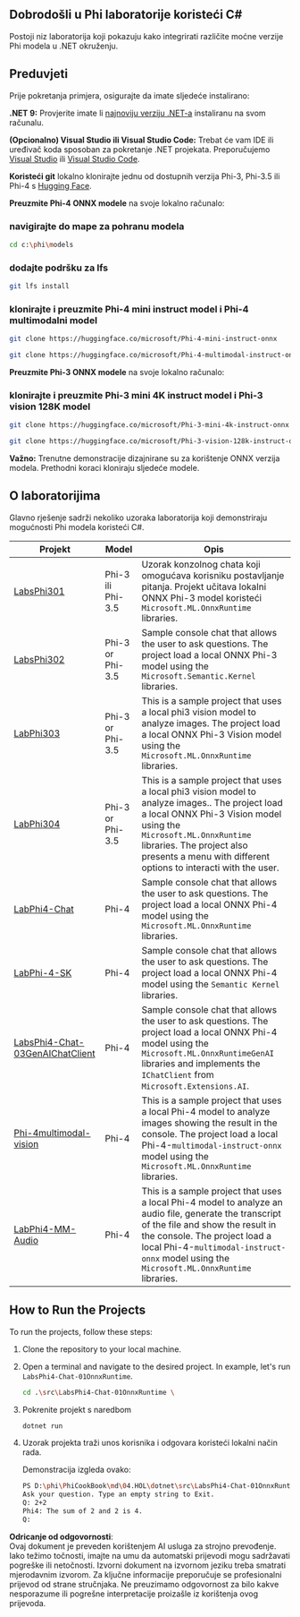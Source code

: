## Dobrodošli u Phi laboratorije koristeći C#

Postoji niz laboratorija koji pokazuju kako integrirati različite moćne verzije Phi modela u .NET okruženju.

## Preduvjeti

Prije pokretanja primjera, osigurajte da imate sljedeće instalirano:

**.NET 9:** Provjerite imate li [najnoviju verziju .NET-a](https://dotnet.microsoft.com/download/dotnet?WT.mc_id=aiml-137032-kinfeylo) instaliranu na svom računalu.

**(Opcionalno) Visual Studio ili Visual Studio Code:** Trebat će vam IDE ili uređivač koda sposoban za pokretanje .NET projekata. Preporučujemo [Visual Studio](https://visualstudio.microsoft.com?WT.mc_id=aiml-137032-kinfeylo) ili [Visual Studio Code](https://code.visualstudio.com?WT.mc_id=aiml-137032-kinfeylo).

**Koristeći git** lokalno klonirajte jednu od dostupnih verzija Phi-3, Phi-3.5 ili Phi-4 s [Hugging Face](https://huggingface.co/collections/lokinfey/phi-4-family-679c6f234061a1ab60f5547c).

**Preuzmite Phi-4 ONNX modele** na svoje lokalno računalo:

### navigirajte do mape za pohranu modela

```bash
cd c:\phi\models
```

### dodajte podršku za lfs

```bash
git lfs install 
```

### klonirajte i preuzmite Phi-4 mini instruct model i Phi-4 multimodalni model

```bash
git clone https://huggingface.co/microsoft/Phi-4-mini-instruct-onnx

git clone https://huggingface.co/microsoft/Phi-4-multimodal-instruct-onnx
```

**Preuzmite Phi-3 ONNX modele** na svoje lokalno računalo:

### klonirajte i preuzmite Phi-3 mini 4K instruct model i Phi-3 vision 128K model

```bash
git clone https://huggingface.co/microsoft/Phi-3-mini-4k-instruct-onnx

git clone https://huggingface.co/microsoft/Phi-3-vision-128k-instruct-onnx-cpu
```

**Važno:** Trenutne demonstracije dizajnirane su za korištenje ONNX verzija modela. Prethodni koraci kloniraju sljedeće modele.

## O laboratorijima

Glavno rješenje sadrži nekoliko uzoraka laboratorija koji demonstriraju mogućnosti Phi modela koristeći C#.

| Projekt | Model | Opis |
| ------------ | -----------| ----------- |
| [LabsPhi301](../../../../../md/04.HOL/dotnet/src/LabsPhi301) | Phi-3 ili Phi-3.5 | Uzorak konzolnog chata koji omogućava korisniku postavljanje pitanja. Projekt učitava lokalni ONNX Phi-3 model koristeći `Microsoft.ML.OnnxRuntime` libraries. |
| [LabsPhi302](../../../../../md/04.HOL/dotnet/src/LabsPhi302) | Phi-3 or Phi-3.5 | Sample console chat that allows the user to ask questions. The project load a local ONNX Phi-3 model using the `Microsoft.Semantic.Kernel` libraries. |
| [LabPhi303](../../../../../md/04.HOL/dotnet/src/LabsPhi303) | Phi-3 or Phi-3.5 | This is a sample project that uses a local phi3 vision model to analyze images. The project load a local ONNX Phi-3 Vision model using the `Microsoft.ML.OnnxRuntime` libraries. |
| [LabPhi304](../../../../../md/04.HOL/dotnet/src/LabsPhi304) | Phi-3 or Phi-3.5 | This is a sample project that uses a local phi3 vision model to analyze images.. The project load a local ONNX Phi-3 Vision model using the `Microsoft.ML.OnnxRuntime` libraries. The project also presents a menu with different options to interacti with the user. | 
| [LabPhi4-Chat](../../../../../md/04.HOL/dotnet/src/LabsPhi4-Chat-01OnnxRuntime) | Phi-4 | Sample console chat that allows the user to ask questions. The project load a local ONNX Phi-4 model using the `Microsoft.ML.OnnxRuntime` libraries. |
| [LabPhi-4-SK](../../../../../md/04.HOL/dotnet/src/LabsPhi4-Chat-02SK) | Phi-4 | Sample console chat that allows the user to ask questions. The project load a local ONNX Phi-4 model using the `Semantic Kernel` libraries. |
| [LabsPhi4-Chat-03GenAIChatClient](../../../../../md/04.HOL/dotnet/src/LabsPhi4-Chat-03GenAIChatClient) | Phi-4 | Sample console chat that allows the user to ask questions. The project load a local ONNX Phi-4 model using the `Microsoft.ML.OnnxRuntimeGenAI` libraries and implements the `IChatClient` from `Microsoft.Extensions.AI`. |
| [Phi-4multimodal-vision](../../../../../md/04.HOL/dotnet/src/LabsPhi4-MultiModal-01Images) | Phi-4 | This is a sample project that uses a local Phi-4 model to analyze images showing the result in the console. The project load a local Phi-4-`multimodal-instruct-onnx` model using the `Microsoft.ML.OnnxRuntime` libraries. |
| [LabPhi4-MM-Audio](../../../../../md/04.HOL/dotnet/src/LabsPhi4-MultiModal-02Audio) | Phi-4 |This is a sample project that uses a local Phi-4 model to analyze an audio file, generate the transcript of the file and show the result in the console. The project load a local Phi-4-`multimodal-instruct-onnx` model using the `Microsoft.ML.OnnxRuntime` libraries. |

## How to Run the Projects

To run the projects, follow these steps:

1. Clone the repository to your local machine.

1. Open a terminal and navigate to the desired project. In example, let's run `LabsPhi4-Chat-01OnnxRuntime`.

    ```bash
    cd .\src\LabsPhi4-Chat-01OnnxRuntime \
    ```

1. Pokrenite projekt s naredbom

    ```bash
    dotnet run
    ```

1. Uzorak projekta traži unos korisnika i odgovara koristeći lokalni način rada.

   Demonstracija izgleda ovako:

   ```bash
   PS D:\phi\PhiCookBook\md\04.HOL\dotnet\src\LabsPhi4-Chat-01OnnxRuntime> dotnet run
   Ask your question. Type an empty string to Exit.
   Q: 2+2
   Phi4: The sum of 2 and 2 is 4.
   Q:
   ```

**Odricanje od odgovornosti**:  
Ovaj dokument je preveden korištenjem AI usluga za strojno prevođenje. Iako težimo točnosti, imajte na umu da automatski prijevodi mogu sadržavati pogreške ili netočnosti. Izvorni dokument na izvornom jeziku treba smatrati mjerodavnim izvorom. Za ključne informacije preporučuje se profesionalni prijevod od strane stručnjaka. Ne preuzimamo odgovornost za bilo kakve nesporazume ili pogrešne interpretacije proizašle iz korištenja ovog prijevoda.